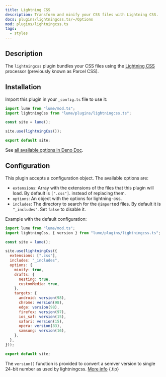 ```yaml
---
title: Lightning CSS
description: Transform and minify your CSS files with Lightning CSS.
docs: plugins/lightningcss.ts/~/Options
mod: plugins/lightningcss.ts
tags:
  - styles
---
```


## Description

The `lightningcss` plugin bundles your CSS files using the
[Lightning CSS](https://github.com/parcel-bundler/lightningcss) processor
(previously known as Parcel CSS).

## Installation

Import this plugin in your `_config.ts` file to use it:

```js
import lume from "lume/mod.ts";
import lightningCss from "lume/plugins/lightningcss.ts";

const site = lume();

site.use(lightningCss());

export default site;
```

See
[all available options in Deno Doc](https://doc.deno.land/https/deno.land/x/lume/plugins/parcel_css.ts/~/Options).

## Configuration

This plugin accepts a configuration object. The available options are:

- `extensions`: Array with the extensions of the files that this plugin will
  load. By default is `[".css"]`. instead of replacing them.
- `options`: An object with the options for lightning-css.
- `includes`: The directory to search for the `@import`ed files. By default it
  is `"_includes"`. Set `false` to disable it.

Example with the default configuration:

```js
import lume from "lume/mod.ts";
import lightningCss, { version } from "lume/plugins/lightningcss.ts";

const site = lume();

site.use(lightningCss({
  extensions: [".css"],
  includes: "_includes",
  options: {
    minify: true,
    drafts: {
      nesting: true,
      customMedia: true,
    },
    targets: {
      android: version(98),
      chrome: version(98),
      edge: version(98),
      firefox: version(97),
      ios_saf: version(15),
      safari: version(15),
      opera: version(83),
      samsung: version(16),
    },
  },
}));

export default site;
```

The `version()` function is provided to convert a semver version to single
24-bit number as used by lightningcss.
[More info](https://github.com/parcel-bundler/lightningcss#from-node) {.tip}
